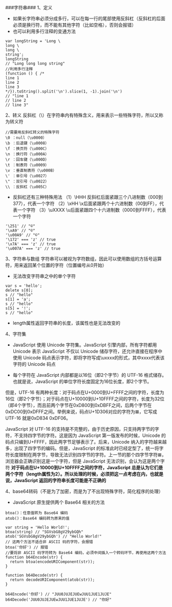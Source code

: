 ###字符串###
1、定义
- 如果长字符串必须分成多行，可以在每一行的尾部使用反斜杠（反斜杠的后面必须是换行符，而不能有其他字符（比如空格），否则会报错）
- 也可以利用多行注释的变通方法
```
var longString = 'Long \
long \
long \
string';
longString
// "Long long long string"
//利用多行注释
(function () { /*
line 1
line 2
line 3
*/}).toString().split('\n').slice(1, -1).join('\n')
// "line 1
// line 2
// line 3"
```
2、转义
反斜杠（\）在字符串内有特殊含义，用来表示一些特殊字符，所以又称为转义符

```
//需要用反斜杠转义的特殊字符
\0 ：null（\u0000）
\b ：后退键（\u0008）
\f ：换页符（\u000C）
\n ：换行符（\u000A）
\r ：回车键（\u000D）
\t ：制表符（\u0009）
\v ：垂直制表符（\u000B）
\' ：单引号（\u0027）
\" ：双引号（\u0022）
\\ ：反斜杠（\u005C）
```
- 反斜杠还有三种特殊用法
（1）\HHH
反斜杠后面紧跟三个八进制数（000到377），代表一个字符
（2）\xHH
\x后面紧跟两个十六进制数（00到FF），代表一个字符
（3）\uXXXX
\u后面紧跟四个十六进制数（0000到FFFF），代表一个字符
```
'\251' // "©"
'\xA9' // "©"
'\u00A9' // "©"
'\172' === 'z' // true
'\x7A' === 'z' // true
'\u007A' === 'z' // true
```

3、字符串与数组
字符串可以被视为字符数组，因此可以使用数组的方括号运算符，用来返回某个位置的字符（位置编号从0开始）
- 无法改变字符串之中的单个字符
```
var s = 'hello';
delete s[0];
s // "hello"
s[1] = 'a';
s // "hello"
s[5] = '!';
s // "hello"
```
- length属性返回字符串的长度，该属性也是无法改变的

4、字符集
- JavaScript 使用 Unicode 字符集。JavaScript 引擎内部，所有字符都用 Unicode 表示
JavaScript 不仅以 Unicode 储存字符，还允许直接在程序中使用 Unicode 码点表示字符，即将字符写成\uxxxx的形式，其中xxxx代表该字符的 Unicode 码点

- 每个字符在 JavaScript 内部都是以16位（即2个字节）的 UTF-16 格式储存。也就是说，JavaScript 的单位字符长度固定为16位长度，即2个字节。

但是，UTF-16 有两种长度：对于码点在U+0000到U+FFFF之间的字符，长度为16位（即2个字节）；对于码点在U+10000到U+10FFFF之间的字符，长度为32位（即4个字节），而且前两个字节在0xD800到0xDBFF之间，后两个字节在0xDC00到0xDFFF之间。举例来说，码点U+1D306对应的字符为𝌆，它写成 UTF-16 就是0xD834 0xDF06。

JavaScript 对 UTF-16 的支持是不完整的，由于历史原因，只支持两字节的字符，不支持四字节的字符。这是因为 JavaScript 第一版发布的时候，Unicode 的码点只编到U+FFFF，因此两字节足够表示了。后来，Unicode 纳入的字符越来越多，出现了四字节的编码。但是，JavaScript 的标准此时已经定型了，统一将字符长度限制在两字节，导致无法识别四字节的字符。上一节的那个四字节字符𝌆，浏览器会正确识别这是一个字符，但是 JavaScript 无法识别，会认为这是两个字符
**对于码点在U+10000到U+10FFFF之间的字符，JavaScript 总是认为它们是两个字符（length属性为2）。所以处理的时候，必须把这一点考虑在内，也就是说，JavaScript 返回的字符串长度可能是不正确的**

4、base64转码（不是为了加密，而是为了不出现特殊字符，简化程序的处理）
- JavaScript 原生提供两个 Base64 相关的方法
```
btoa()：任意值转为 Base64 编码
atob()：Base64 编码转为原来的值
```

```
var string = 'Hello World!';
btoa(string) // "SGVsbG8gV29ybGQh"
atob('SGVsbG8gV29ybGQh') // "Hello World!"
// 这两个方法不适合非 ASCII 码的字符，会报错
btoa('你好') // 报错
//要将非 ASCII 码字符转为 Base64 编码，必须中间插入一个转码环节，再使用这两个方法
function b64Encode(str) {
  return btoa(encodeURIComponent(str));
}

function b64Decode(str) {
  return decodeURIComponent(atob(str));
}

b64Encode('你好') // "JUU0JUJEJUEwJUU1JUE1JUJE"
b64Decode('JUU0JUJEJUEwJUU1JUE1JUJE') // "你好"
```

